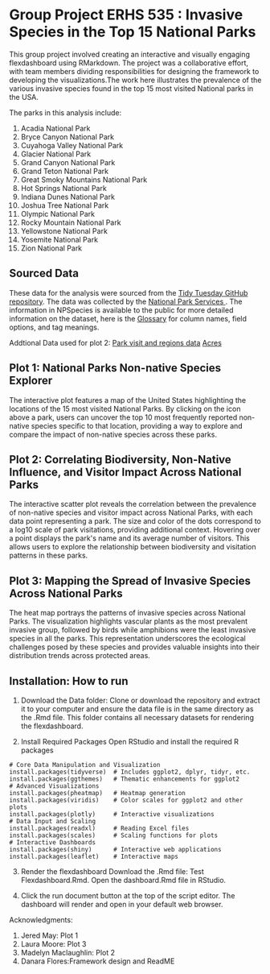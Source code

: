 # Group Project ERHS 535 : Invasive Species in the Top 15 National Parks

This group project involved creating an interactive and visually engaging flexdashboard using RMarkdown. The project was a collaborative effort, with team members dividing responsibilities for designing the framework to developing the visualizations.The work here illustrates the prevalence of the various invasive species found in the top 15 most visited National parks in the USA.

The parks in this analysis include:
1. Acadia National Park 
2. Bryce Canyon National Park
3. Cuyahoga Valley National Park
4. Glacier National Park 
5. Grand Canyon National Park 
6. Grand Teton National Park
7. Great Smoky Mountains National Park
8. Hot Springs National Park
9. Indiana Dunes National Park
10. Joshua Tree National Park
11. Olympic National Park
12. Rocky Mountain National Park 
13. Yellowstone National Park
14. Yosemite National Park 
15. Zion National Park

## Sourced Data
These data for the analysis were sourced from the [Tidy Tuesday GitHub repository](https://github.com/rfordatascience/tidytuesday/tree/master/data/2024/2024-10-08). The data was collected by the [National Park Services ](https://irma.nps.gov/NPSpecies/Search/SpeciesList). The information in NPSpecies is available to the public for more detailed information on the dataset, here is the [Glossary](https://irma.nps.gov/content/npspecies/Help/docs/NPSpecies_User_Guide.pdf) for column names, field options, and tag meanings.  

Addtional Data used for plot 2: 
[Park visit and regions data](https://www.responsible-datasets-in-context.com/posts/np-data/)
[Acres](https://www.nps.gov/subjects/lwcf/acreagereports.htm)

## Plot 1: National Parks Non-native Species Explorer
The interactive plot features a map of the United States highlighting the locations of the 15 most visited National Parks. By clicking on the icon above a park, users can uncover the top 10 most frequently reported non-native species specific to that location, providing a way to explore and compare the impact of non-native species across these parks.

## Plot 2: Correlating Biodiversity, Non-Native Influence, and Visitor Impact Across National Parks
The interactive scatter plot reveals the correlation between the prevalence of non-native species and visitor impact across National Parks, with each data point representing a park. The size and color of the dots correspond to a log10 scale of park visitations, providing additional context. Hovering over a point displays the park's name and its average number of visitors. This allows users to explore the relationship between biodiversity and visitation patterns in these parks.

## Plot 3: Mapping the Spread of Invasive Species Across National Parks
The heat map portrays the patterns of invasive species across National Parks. The visualization highlights vascular plants as the most prevalent invasive group, followed by birds while amphibions were the least invasive species in all the parks. This representation underscores the ecological challenges posed by these species and provides valuable insights into their distribution trends across protected areas.

## Installation: How to run
1. Download the Data folder:
Clone or download the repository and extract it to your computer and ensure the data file is in the same directory as the .Rmd file. This folder contains all necessary datasets for rendering the flexdashboard.

2. Install Required Packages
Open RStudio and install the required R packages 
```
# Core Data Manipulation and Visualization
install.packages(tidyverse)  # Includes ggplot2, dplyr, tidyr, etc.
install.packages(ggthemes)   # Thematic enhancements for ggplot2
# Advanced Visualizations
install.packages(pheatmap)   # Heatmap generation
install.packages(viridis)    # Color scales for ggplot2 and other plots
install.packages(plotly)     # Interactive visualizations
# Data Input and Scaling
install.packages(readxl)     # Reading Excel files
install.packages(scales)     # Scaling functions for plots
# Interactive Dashboards
install.packages(shiny)      # Interactive web applications
install.packages(leaflet)    # Interactive maps
```
3. Render the flexdashboard
Download the .Rmd file: Test Flexdashboard.Rmd. Open the dashboard.Rmd file in RStudio.

4. Click the run document button at the top of the script editor.
The dashboard will render and open in your default web browser.

Acknowledgments:
1. Jered May: Plot 1
2. Laura Moore: Plot 3
3. Madelyn Maclaughlin: Plot 2
4. Danara Flores:Framework design and ReadME




 